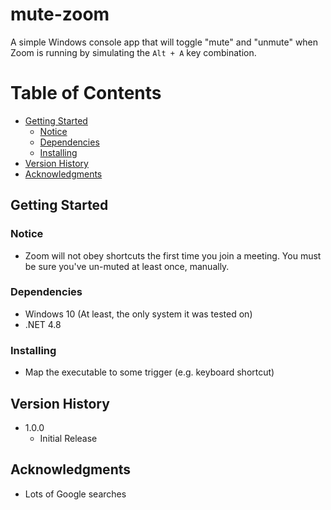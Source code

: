 # mute-zoom<!-- omit in toc -->
A simple Windows console app that will toggle "mute" and "unmute" when Zoom is running by simulating the `Alt + A` key combination.

# Table of Contents<!-- omit in toc -->
- [Getting Started](#getting-started)
  - [Notice](#notice)
  - [Dependencies](#dependencies)
  - [Installing](#installing)
- [Version History](#version-history)
- [Acknowledgments](#acknowledgments)

## Getting Started

### Notice
* Zoom will not obey shortcuts the first time you join a meeting. You must be sure you've un-muted at least once, manually.

### Dependencies

* Windows 10 (At least, the only system it was tested on)
* .NET 4.8

### Installing

* Map the executable to some trigger (e.g. keyboard shortcut)

## Version History

* 1.0.0
    * Initial Release

## Acknowledgments

* Lots of Google searches